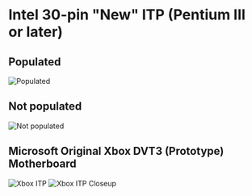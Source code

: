 # Intel 30-pin "New" ITP (Pentium III or later)
## Populated
![Populated](https://github.com/Necrosys/x86-JTAG-Information/blob/master/Connector/ITP/ITPNew_P.jpg)
## Not populated
![Not populated](https://github.com/Necrosys/x86-JTAG-Information/blob/master/Connector/ITP/ITPNew_NP.jpg)
## Microsoft Original Xbox DVT3 (Prototype) Motherboard
![Xbox ITP](https://github.com/Necrosys/x86-JTAG-Information/blob/master/Connector/ITP/DVT3_ITP.jpg)
![Xbox ITP Closeup](https://github.com/Necrosys/x86-JTAG-Information/blob/master/Connector/ITP/DVT3_ITP_Closeup.jpg)
